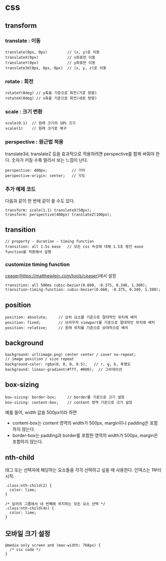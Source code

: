 # css

## transform

### translate : 이동

```
translate(0px, 0px)         // (x, y)로 이동
translateX(0px)             // x좌표만 이동
translateY(0px)             // y좌표만 이동
translate3d(0px, 0px, 0px)  // (x, y, z)로 이동
```

### rotate : 회전

```
rotateY(0deg) // y축을 기준으로 회전(가로 방향)
rotateX(0deg) // x축을 기준으로 회전(세로 방향)
```

### scale : 크기 변환

```
scale(0.1)  // 원래 크기의 10% 크기
scale(1)    // 원래 크기로 복구
```

### perspective : 원근법 적용

translate3d, translateZ 등을 효과적으로 적용하려면 perspective를 함께 써줘야 한다. 숫자가 커질 수록 멀리서 보는 느낌이 난다.

```
perspective: 400px;           // 거리
perspective-origin: center;   // 각도
```

### 추가 예제 코드

다음과 같이 한 번에 같이 쓸 수도 있다.

```
transform: scale(1.1) translateX(50px);
transform: perspective(400px) translateZ(100px);
```

## transition

```
// property - duration - timing function
transition: all 1.5s ease   // 모든 css 속성에 대해 1.5초 동안 ease function을 적용해서 실행
```

### customize timing function

[ceaser(https://matthewlein.com/tools/ceaser)](https://matthewlein.com/tools/ceaser)에서 설정

```
transition: all 500ms cubic-bezier(0.660, -0.375, 0.340, 1.380);
transition-timing-function: cubic-bezier(0.660, -0.375, 0.340, 1.380);
```

## position

```
position: absolute;     // 상위 요소를 기준으로 절대적인 위치에 배치
position: fixed;        // 브라우저 viewport를 기준으로 절대적인 위치에 배치
position: relative;     // 원래 위치를 기준으로 상대적으로 배치
```

## background

```
background: url(image.png) center center / cover no-repeat;
// image position / size repeat
background-color: rgba(0, 0, 0, 0.5);   // r, g, b, 투명도
background: linear-gradient(#fff, #000);  // 그라데이션
```

## box-sizing

```
box-sizing: border-box;     // border를 기준으로 크기 설정
box-sizing: content-box;    // content 영역 기준으로 크기 설정
```

예를 들어, width 값을 500px이라 하면

- content-box는 content 영역의 width가 500px, margin이나 padding은 포함하지 않는다.
- border-box는 padding과 border를 포함한 영역의 width가 500px, margin은 포함하지 않는다.

## nth-child

태그 또는 선택자에 해당하는 요소들을 각각 선택하고 싶을 때 사용한다. 인덱스는 1부터 시작.

```
.class:nth-child(2) {
  color: lime;
}

/* 임의의 그룹에서 네 번째에 위치하는 모든 요소 선택 */
.class:nth-child(4n) {
  color: lime;
}
```

## 모바일 크기 설정

```
@media only screen and (max-width: 768px) {
  /* css code */
}
```
